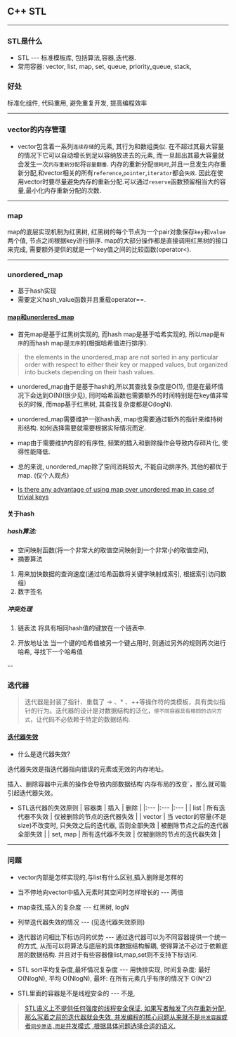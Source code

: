 ## C++ STL

---
### STL是什么
* STL --- 标准模板库, 包括算法,容器,迭代器.
* 常用容器: vector, list, map, set, queue, priority_queue, stack,

### 好处
标准化组件, 代码重用, 避免重复开发, 提高编程效率


---
### vector的内存管理
* vector包含着一系列`连续存储`的元素, 其行为和数组类似.
在不超过其最大容量的情况下它可以自动增长到足以容纳放进去的元素, 而一旦超出其最大容量就会发生一次`内存重新分配`将`容量翻番`.
内存的重新分配`很耗时`,并且一旦发生内存重新分配,和vector相关的所有`reference`,`pointer`,`iterator`都会`失效`.
因此在使用vector时要尽量避免内存的重新分配.可以通过`reserve`函数预留相当大的容量,最小化内存重新分配的次数.


---
### map
map的底层实现机制为红黑树, 红黑树的每个节点为一个pair对象保存`key`和`value`两个值, 节点之间根据key进行排序.
map的大部分操作都是直接调用红黑树的接口来完成, 需要额外提供的就是一个key值之间的比较函数(operator<).


---
### unordered_map
* 基于hash实现
* 需要定义hash_value函数并且重载operator==.

#### [map和unordered_map]( https://www.zhihu.com/question/24506208 )
* 首先map是基于红黑树实现的, 而hash map是基于哈希实现的, 所以map是`有序`的而hash map是`无序`的(根据哈希值进行排序).
> the elements in the unordered_map are not sorted in any particular order with respect to either their key or mapped values, but organized into buckets depending on their hash values.

* unordered_map由于是基于hash的,所以其查找复杂度是O(1), 但是在最坏情况下会达到O(N)(很少见), 同时哈希函数也需要额外的时间特别是在key值非常长的时候, 而map基于红黑树, 其查找复杂度都是O(logN).

* unordered_map需要维护一张hash表, map也需要通过额外的指针来维持树形结构. 如何选择需要就需要根据实际情况而定. 

* map由于需要维护内部的有序性, 频繁的插入和删除操作会导致内存碎片化, 使得性能降低. 

* 总的来说, unordered_map除了空间消耗较大, 不能自动排序外, 其他的都优于map. (仅个人观点)

* [Is there any advantage of using map over unordered map in case of trivial keys]( https://stackoverflow.com/questions/2196995/is-there-any-advantage-of-using-map-over-unordered-map-in-case-of-trivial-keys )


#### 关于hash
##### hash算法:
* 空间映射函数(将一个非常大的取值空间映射到一个非常小的取值空间),
* 摘要算法

1. 用来加快数据的查询速度(通过哈希函数将关键字映射成索引, 根据索引访问数组)
2. 数字签名

##### 冲突处理
1. 链表法
将具有相同hash值的键放在一个链表中.

2. 开放地址法
当一个键的哈希值被另一个键占用时, 则通过另外的规则再次进行哈希, 寻找下一个哈希值

--
### 迭代器
> 迭代器是封装了指针、重载了 -> 、* 、++等操作符的类模板，具有类似指针的行为。迭代器的设计是对数据结构的泛化，`使不同容器具有相同的访问方式`，让代码不必依赖于特定的数据结构.
#### [迭代器失效]( http://lib.csdn.net/article/cplusplus/33184 )
* 什么是迭代器失效?
<p> 迭代器失效是指迭代器指向错误的元素或无效的内存地址。 </p>
<p> 插入、删除容器中元素的操作会导致内部数据结构`内存布局的改变`，那么就可能引起迭代器失效。 </p>

* STL迭代器的失效原则
| 容器类 | 插入 | 删除 |
|:--- |:--- |:--- |
| list | 所有迭代器不失效 | 仅被删除的节点的迭代器失效 |
| vector | 当 vector的容量(不是size)不改变时, 只失效之后的迭代器, 否则全部失效 | 被删除节点之后的迭代器全部失效 |
| set, map | 所有迭代器不失效 | 仅被删除的节点的迭代器失效 |


---
### 问题
* vector内部是怎样实现的,与list有什么区别,插入删除是怎样的

* 当不停地向vector中插入元素时其空间时怎样增长的 --- 两倍

* map查找,插入的复杂度 --- 红黑树, logN

* 列举迭代器失效的情况 --- (见迭代器失效原则)

* 迭代器访问相比下标访问的优势
--- 通过迭代器可以为不同容器提供一个统一的方式, 从而可以将算法与底层的具体数据结构解耦, 使得算法不必过于依赖底层的数据结构. 并且对于有些容器像list,map,set则不支持下标访问.

* STL sort平均复杂度,最坏情况复杂度 --- 用快排实现, 时间复杂度: 最好 O(NlogN), 平均 O(NlogN), 最坏: 在所有元素几乎有序的情况下 O(N^2)

* STL里面的容器是不是线程安全的
--- 不是,
> [STL语义上不提供任何强度的线程安全保证, 如果写者触发了内存重新分配, 那么写着之前的迭代器就会失效. 并发编程的核心问题从来就不是`并发容器`或者`同步原语,而是`并发模式`,根据具体问题选择合适的语义.]( https://www.zhihu.com/question/29987589/answer/46509882 )

